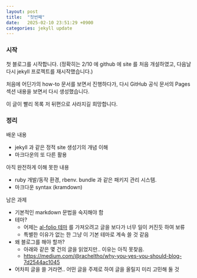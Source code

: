 ```yaml
---
layout: post
title:  "첫번째"
date:   2025-02-10 23:51:29 +0900
categories: jekyll update
---
```


### 시작

첫 블로그를 시작합니다.
(정확히는 2/10 에 github 에 site 를 처음 개설하였고, 다음날 다시 jekyll 프로젝트를 재시작했습니다.)

처음에 어딘가의 how-to 문서를 보면서 진행하다가, 다시 GitHub 공식 문서의 Pages 섹션 내용을 보면서 다시 생성했습니다.

이 글이 빨리 목록 저 뒤편으로 사라지길 희망합니다.

### 정리

배운 내용
- jekyll 과 같은 정적 site 생성기의 개념 이해
- 마크다운의 또 다른 활용

아직 완전하게 이해 못한 내용
- ruby 개발/동작 환경, rbenv. bundle 과 같은 패키지 관리 시스템.
- 마크다운 syntax (kramdown)

남은 과제
- 기본적인 markdown 문법을 숙지해야 함
- 테마?
  - 어제는 [al-folio 테마](https://docs.github.com/ko/get-started/writing-on-github/getting-started-with-writing-and-formatting-on-github/quickstart-for-writing-on-github) 를 가져오려고 글을 보다가 너무 일이 커진듯 하여 보류
  - 특별한 이유가 없는 한 그냥 이 기본 테마로 계속 쓸 것 같음
- 왜 블로그를 해야 할까?
  - 아래와 같은 몇 건의 글을 읽었지만.. 이유는 아직 못찾음.
  - <https://medium.com/@racheltho/why-you-yes-you-should-blog-7d2544ac1045>
- 어차피 글을 쓸 거라면.. 어떤 글을 주제로 하여 글을 올릴지 미리 고민해 둘 것





<!--
이 뒤 부분은 jekyll 이 생성해 둔 템플릿을 남겨둔 것입니다.
- - -

이 게시물은 `_posts` 디렉토리에서 찾을 수 있습니다. 계속해서 편집하고 사이트를 다시 빌드하여 변경 사항을 확인하세요. 여러 가지 방법으로 사이트를 다시 빌드할 수 있지만 가장 일반적인 방법은 `jekyll serve` 를 실행하는 것입니다. 이렇게 하면 웹 서버가 시작되고, 파일이 업데이트되면 사이트가 자동으로 다시 생성됩니다.

새로운 게시물을 추가하려면, 이름이 `YYYY-MM-DD-name-of-post.ext` 형식인 파일을 작성하고 필요한 서문(front matter)을 포함하여 `_posts` 디렉토리에 추가하기만 하면 됩니다. 이 게시물의 소스를 살펴보면 어떻게 작동하는지 알 수 있습니다.

Jekyll은 또한 코드 조각(code snippet)에 대한 강력한 지원을 제공합니다.

{% highlight ruby %}
def print_hi(name)
  puts "Hi, #{name}"
end
print_hi('Tom')
#=> prints 'Hi, Tom' to STDOUT.
{% endhighlight %}

Jekyll을 최대한 활용하는 방법에 대한 자세한 내용은 [Jekyll docs][jekyll-docs] 문서를 확인하세요. 모든 버그/기능 요청은 [Jekyll’s GitHub repo][jekyll-gh] 에 제출하세요. 질문이 있으면 [Jekyll Talk][jekyll-talk] 에서 질문할 수 있습니다 .

[jekyll-docs]: https://jekyllrb.com/docs/home
[jekyll-gh]:   https://github.com/jekyll/jekyll
[jekyll-talk]: https://talk.jekyllrb.com/

-->


